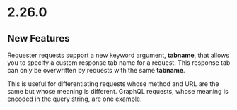 # 2.26.0

## New Features

Requester requests support a new keyword argument, **tabname**, that allows you to specify a custom response tab name for a request. This response tab can only be overwritten by requests with the same **tabname**.

This is useful for differentiating requests whose method and URL are the same but whose meaning is different. GraphQL requests, whose meaning is encoded in the query string, are one example.
